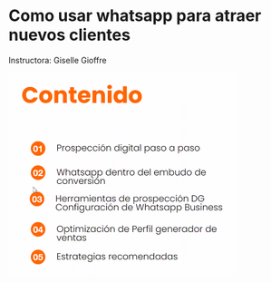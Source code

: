# Como usar whatsapp para atraer nuevos clientes

Instructora: Giselle Gioffre

![alt text](imagen.png)
